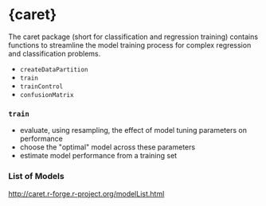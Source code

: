 \{caret\}
=========

The caret package (short for classification and regression training) contains functions to streamline the model training process for complex regression and classification problems.

- `createDataPartition`
- `train`
- `trainControl`
- `confusionMatrix`

### `train`

- evaluate, using resampling, the effect of model tuning parameters on performance
- choose the "optimal" model across these parameters
- estimate model performance from a training set

### List of Models

http://caret.r-forge.r-project.org/modelList.html
